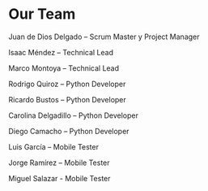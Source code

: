 # Our Team

Juan de Dios Delgado – Scrum Master y Project Manager

Isaac Méndez – Technical Lead

Marco Montoya – Technical Lead

Rodrigo Quiroz – Python Developer

Ricardo Bustos – Python Developer

Carolina Delgadillo – Python Developer

Diego Camacho – Python Developer

Luis García – Mobile Tester

Jorge Ramírez – Mobile Tester

Miguel Salazar - Mobile Tester
